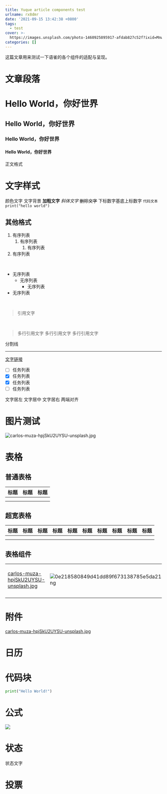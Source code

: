 ```yaml
---
title: Yuque article components test
urlname: rx8dmr
date: '2021-09-15 13:42:38 +0800'
tags:
  - test
cover: >-
  https://images.unsplash.com/photo-1460925895917-afdab827c52f?ixid=MnwxMjA3fDB8MHxwaG90by1wYWdlfHx8fGVufDB8fHx8&ixlib=rb-1.2.1&auto=format&fit=crop&w=1902&q=80
categories: []
---
```


<!-- more -->

这篇文章用来测试一下语雀的各个组件的适配与呈现。

# 文章段落

# Hello World，你好世界

## Hello World，你好世界

### Hello World，你好世界

#### Hello World，你好世界

正文格式

# 文字样式

颜色文字
文字背景
**加粗文字**
_斜体文字_
~~删除文字~~
下标数字基底上标数字
`代码文本 print("hello world")`

## 其他格式

1. 有序列表
   1. 有序列表
      1. 有序列表
2. 有序列表

​

- 无序列表
  - 无序列表
    - 无序列表
- 无序列表

​

> 引用文字

​

> 多行引用文字
> 多行引用文字
> 多行引用文字

分割线

---

[文字链接](https://timmycheng.cn)
​

- [ ] 任务列表
- [x] 任务列表
- [x] 任务列表
- [ ] 任务列表

文字居左
文字居中
文字居右
两端对齐

# 图片测试

![carlos-muza-hpjSkU2UYSU-unsplash.jpg](https://cdn.nlark.com/yuque/0/2021/jpeg/120403/1631690635509-43aeb018-9ac7-4a21-a92c-47db09892d07.jpeg#clientId=u91d3781d-0f74-4&from=ui&id=u19f5a90f&margin=%5Bobject%20Object%5D&name=carlos-muza-hpjSkU2UYSU-unsplash.jpg&originHeight=1728&originWidth=2426&originalType=binary∶=1&size=291312&status=done&style=none&taskId=u6ed543bf-ab0b-4074-a443-c274bf46ac7)

# 表格

## 普通表格

| 标题 | 标题 | 标题 |
| ---- | ---- | ---- |
|      |      |      |
|      |      |      |

## 超宽表格

| 标题 | 标题 | 标题 | 标题 | 标题 | 标题 | 标题 | 标题 | 标题 | 标题 |
| ---- | ---- | ---- | ---- | ---- | ---- | ---- | ---- | ---- | ---- |
|      |      |      |      |      |      |      |      |      |      |
|      |      |      |      |      |      |      |      |      |      |

## 表格组件

|                                                                                                                                                                                                                                                                                                                                                                                                                                                                                                                                                                                                                                                            |                                                                                                                                                                                                                                                                                                                                                                                                                  |          |
| ---------------------------------------------------------------------------------------------------------------------------------------------------------------------------------------------------------------------------------------------------------------------------------------------------------------------------------------------------------------------------------------------------------------------------------------------------------------------------------------------------------------------------------------------------------------------------------------------------------------------------------------------------------- | ---------------------------------------------------------------------------------------------------------------------------------------------------------------------------------------------------------------------------------------------------------------------------------------------------------------------------------------------------------------------------------------------------------------- | -------- |
| [carlos-muza-hpjSkU2UYSU-unsplash.jpg](https://www.yuque.com/attachments/yuque/0/2021/jpeg/120403/1631691356508-e42a2b52-2e41-4377-a5df-e09b8c8f78e9.jpeg?_lake_card=%7B%22src%22%3A%22https%3A%2F%2Fwww.yuque.com%2Fattachments%2Fyuque%2F0%2F2021%2Fjpeg%2F120403%2F1631691356508-e42a2b52-2e41-4377-a5df-e09b8c8f78e9.jpeg%22%2C%22name%22%3A%22carlos-muza-hpjSkU2UYSU-unsplash.jpg%22%2C%22size%22%3A291312%2C%22type%22%3A%22image%2Fjpeg%22%2C%22ext%22%3A%22jpeg%22%2C%22status%22%3A%22done%22%2C%22taskId%22%3A%22u3b5610be-2077-4c11-856d-f889a5dcab7%22%2C%22taskType%22%3A%22upload%22%2C%22id%22%3A%22dXFmV%22%2C%22card%22%3A%22file%22%7D) | ![0e218580849d41dd89f673138785e5da2156.png](https://cdn.nlark.com/yuque/0/2021/png/120403/1631691344255-3077aba0-1c47-4862-aad8-fd65ea460d53.png#clientId=uafb3e51a-07a2-4&from=ui&id=Db0C4&margin=%5Bobject%20Object%5D&name=0e218580849d41dd89f673138785e5da2156.png&originHeight=1053&originWidth=1911&originalType=binary∶=1&size=187605&status=done&style=none&taskId=uecb59766-6af9-469a-8390-d60a512471e) | 状态文字 |
|                                                                                                                                                                                                                                                                                                                                                                                                                                                                                                                                                                                                                                                            |                                                                                                                                                                                                                                                                                                                                                                                                                  |          |

# 附件

[carlos-muza-hpjSkU2UYSU-unsplash.jpg](https://www.yuque.com/attachments/yuque/0/2021/jpeg/120403/1631691542571-e25794ca-e6e5-49d4-9376-9741d7b52b08.jpeg?_lake_card=%7B%22src%22%3A%22https%3A%2F%2Fwww.yuque.com%2Fattachments%2Fyuque%2F0%2F2021%2Fjpeg%2F120403%2F1631691542571-e25794ca-e6e5-49d4-9376-9741d7b52b08.jpeg%22%2C%22name%22%3A%22carlos-muza-hpjSkU2UYSU-unsplash.jpg%22%2C%22size%22%3A291312%2C%22type%22%3A%22image%2Fjpeg%22%2C%22ext%22%3A%22jpeg%22%2C%22status%22%3A%22done%22%2C%22taskId%22%3A%22u7330ceb5-99ed-4da1-b0d2-d23f6795e90%22%2C%22taskType%22%3A%22upload%22%2C%22id%22%3A%22uaedfa2db%22%2C%22card%22%3A%22file%22%7D)

# 日历

# 代码块

```python
print("Hello World!")
```

# 公式

![](https://cdn.nlark.com/yuque/__latex/4c473aba508b5fc552aa8464ebb4d6cb.svg#card=math&code=%28x%2By%29%5E2%3Dx%5E2%2B2xy%2By%5E2&id=U43Br)

# 状态

状态文字

# 投票
